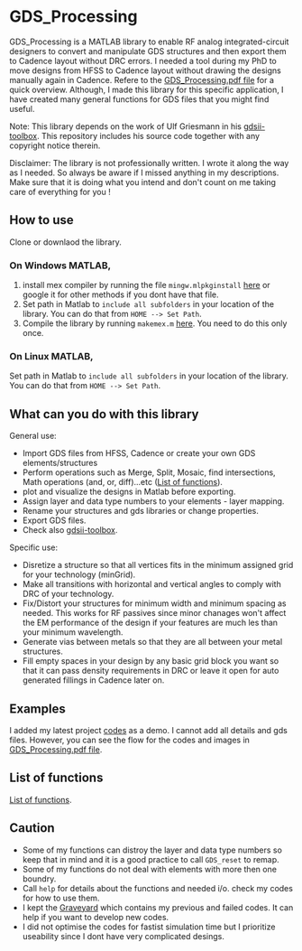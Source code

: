 # GDS_Processing
GDS_Processing is a MATLAB library to enable RF analog integrated-circuit designers to convert and manipulate GDS structures and then export them to Cadence layout without DRC errors. I needed a tool during my PhD to move designs from HFSS to Cadence layout without drawing the designs manually again in Cadence. Refere to the [GDS_Processing.pdf file](https://github.com/zainkhalifa/GDS_Processing/blob/master/GDS_Processing.pdf) for a quick overview. Although, I made this library for this specific application, I have created many general functions for GDS files that you might find useful. 

Note: This library depends on the work of Ulf Griesmann in his [gdsii-toolbox](https://github.com/ulfgri/gdsii-toolbox). This repository includes his source code together with any copyright notice therein. 

Disclaimer: The library is not professionally written. I wrote it along the way as I needed. So always be aware if I missed anything in my descriptions. Make sure that it is doing what you intend and don't count on me taking care of everything for you !

## How to use
Clone or downlaod the library.
### On Windows MATLAB, 
1. install mex compiler by running the file `mingw.mlpkginstall` [here](https://github.com/zainkhalifa/GDS_Processing/blob/master/GDS_Lib/mingw.mlpkginstall) or google it for other methods if you dont have that file.
2. Set path in Matlab to `include all subfolders` in your location of the library. You can do that from `HOME --> Set Path`.
3. Compile the library by running ``makemex.m`` [here](https://github.com/zainkhalifa/GDS_Processing/blob/master/GDS_Lib/gdsii-toolbox-master/makemex.m). You need to do this only once. 

### On Linux MATLAB,

Set path in Matlab to `include all subfolders` in your location of the library. You can do that from `HOME --> Set Path`.

## What can you do with this library
General use:
* Import GDS files from HFSS, Cadence or create your own GDS elements/structures 
* Perform operations such as Merge, Split, Mosaic, find intersections, Math operations (and, or, diff)...etc ([List of functions](https://github.com/zainkhalifa/GDS_Processing/blob/master/GDS_Lib/GDS_Functions/Contents.m)).
* plot and visualize the designs in Matlab before exporting. 
* Assign layer and data type numbers to your elements - layer mapping. 
* Rename your structures and gds libraries or change properties. 
* Export GDS files.
* Check also [gdsii-toolbox](https://github.com/ulfgri/gdsii-toolbox). 

Specific use:
* Disretize a structure so that all vertices fits in the minimum assigned grid for your technology (minGrid). 
* Make all transitions with horizontal and vertical angles to comply with DRC of your technology. 
* Fix/Distort your structures for minimum width and minimum spacing as needed. This works for RF passives since minor chanages won't affect the EM performance of the design if your features are much les than your minimum wavelength. 
* Generate vias between metals so that they are all between your metal structures. 
* Fill empty spaces in your design by any basic grid block you want so that it can pass density requirements in DRC or leave it open for auto generated fillings in Cadence later on. 

## Examples
I added my latest project [codes](https://github.com/zainkhalifa/GDS_Processing/tree/master/Procedure%20Codes) as a demo. I cannot add all details and gds files. However, you can see the flow for the codes and images in [GDS_Processing.pdf file](https://github.com/zainkhalifa/GDS_Processing/blob/master/GDS_Processing.pdf). 

## List of functions
[List of functions](https://github.com/zainkhalifa/GDS_Processing/blob/master/GDS_Lib/GDS_Functions/Contents.m).

## Caution
* Some of my functions can distroy the layer and data type numbers so keep that in mind and it is a good practice to call ``GDS_reset`` to remap.
* Some of my functions do not deal with elements with more then one boundry. 
* Call ``help`` for details about the functions and needed i/o. check my codes for how to use them. 
* I kept the [Graveyard](https://github.com/zainkhalifa/GDS_Processing/blob/master/GDS_Lib/GDS_Functions/The%20Graveyard.zip) which contains my previous and failed codes. It can help if you want to develop new codes. 
* I did not optimise the codes for fastist simulation time but I prioritize useability since I dont have very complicated desings. 
